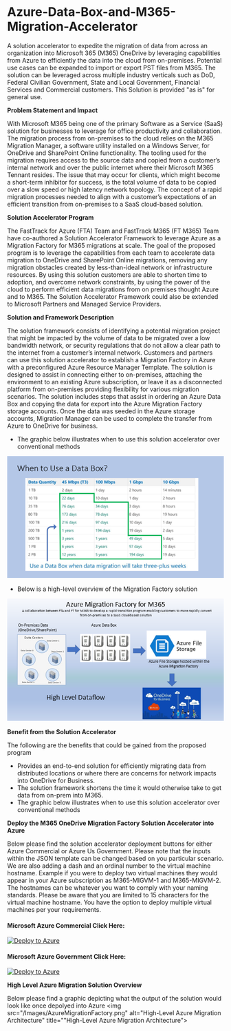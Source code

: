 # Azure-Data-Box-and-M365-Migration-Accelerator
A solution accelerator to expedite the migration of data from across an organization into Microsoft 365 (M365) OneDrive by leveraging capabilities from Azure to efficiently the data into the cloud from on-premises. Potential use cases can be expanded to import or export PST files from M365. The solution can be leveraged across multiple industry verticals such as DoD, Federal Civilian Government, State and Local Government, Financial Services and Commercial customers.  This Solution is provided "as is" for general use.

**Problem Statement and Impact**

With Microsoft M365 being one of the primary Software as a Service (SaaS) solution for businesses to leverage for office productivity and collaboration. The migration process from on-premises to the cloud relies on the M365 Migration Manager, a software utility installed on a Windows Server, for OneDrive and SharePoint Online functionality. The tooling used for the migration requires access to the source data and copied from a customer’s internal network and over the public internet where their Microsoft M365 Tennant resides. The issue that may occur for clients, which might become a short-term inhibitor for success, is the total volume of data to be copied over a slow speed or high latency network topology. The concept of a rapid migration processes needed to align with a customer’s expectations of an efficient transition from on-premises to a SaaS cloud-based solution.

**Solution Accelerator Program**

The FastTrack for Azure (FTA) Team and FastTrack M365 (FT M365) Team have co-authored a Solution Accelerator Framework to leverage Azure as a Migration Factory for M365 migrations at scale. The goal of the proposed program is to leverage the capabilities from each team to accelerate data migration to OneDrive and SharePoint Online migrations, removing any migration obstacles created by less-than-ideal network or infrastructure resources.  By using this solution customers are able to shorten time to adoption, and overcome network constraints, by using the power of the cloud to perform efficient data migrations from on premises thought Azure and to M365. The Solution Accelerator Framework could also be extended to Microsoft Partners and Managed Service Providers.

**Solution and Framework Description**

The solution framework consists of identifying a potential migration project that might be impacted by the volume of data to be migrated over a low bandwidth network, or security regulations that do not allow a clear path to the internet from a customer’s internal network. Customers and partners can use this solution accelerator to establish a Migration Factory in Azure with a preconfigured Azure Resource Manager Template. The solution is designed to assist in connecting either to on-premises, attaching the environment to an existing Azure subscription, or leave it as a disconnected platform from on-premises providing flexibility for various migration scenarios. The solution includes steps that assist in ordering an Azure Data Box and copying the data for export into the Azure Migration Factory storage accounts. Once the data was seeded in the Azure storage accounts, Migration Manager can be used to complete the transfer from Azure to OneDrive for business.

* The graphic below illustrates when to use this solution accelerator over conventional methods
 <img src="/Images/WhenToUseDataBox.png" alt="When to Use DataBox" title="When to Use DataBox">
 
* Below is a high-level overview of the Migration Factory solution
 <img src="/Images/High-level_Arch.png" alt="High-Level Architecture" title="High-Level Architecture">
 

**Benefit from the Solution Accelerator**

The following are the benefits that could be gained from the proposed program

* Provides an end-to-end solution for efficiently migrating data from distributed locations or where there are concerns for network impacts into OneDrive for Business.
* The solution framework shortens the time it would otherwise take to get data from on-prem into M365.
* The graphic below illustrates when to use this solution accelerator over conventional methods

**Deploy the M365 OneDrive Migration Factory Solution Accelerator into Azure**

Below please find the solution accelerator deployment buttons for either Azure Commercial or Azure Us Government. Please note that the inputs within the JSON template can be changed based on you particular scenario. We are also adding a dash and an ordinal number to the virtual machine hostname. Example if you were to deploy two virtual machines they would appear in your Azure subscription as M365-MIGVM-1 and M365-MIGVM-2. The hostnames can be whatever you want to comply with your naming standards. Please be aware that you are limited to 15 characters for the virtual machine hostname. You have the option to deploy multiple virtual machines per your requirements.  

#### Microsoft Azure Commercial Click Here: ####
[![Deploy to Azure](https://aka.ms/deploytoazurebutton)](https://portal.azure.com/#create/Microsoft.Template/uri/https%3A%2F%2Fraw.githubusercontent.com%2Fadelagar%2FAzure-Data-Box-and-M365-Migration-Accelerator%2Fmain%2Fazuredeploy.json)

#### Microsoft Azure Government Click Here: ####
[![Deploy to Azure](https://aka.ms/deploytoazurebutton)](https://portal.azure.us/#create/Microsoft.Template/uri/https%3A%2F%2Fraw.githubusercontent.com%2Fadelagar%2FAzure-Data-Box-and-M365-Migration-Accelerator%2Fmain%2Fazuredeploy.json) 

**High Level Azure Migration Solution Overview**

Below please find a graphic depicting what the output of the solution would look like once depolyed into Azure
<img src="/Images/AzureMigrationFactory.png" alt="High-Level Azure Migration Architecture" title=""High-Level Azure Migration Architecture">

